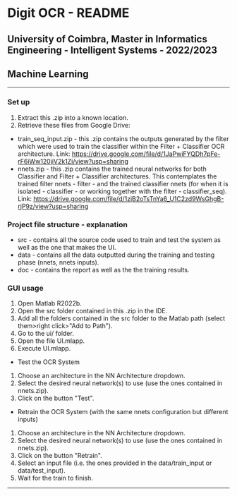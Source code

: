 # Digit OCR - README
## University of Coimbra, Master in Informatics Engineering - Intelligent Systems - 2022/2023
## Machine Learning

--------------------------------------------------

### Set up
1. Extract this .zip into a known location.
2. Retrieve these files from Google Drive:
  - train_seq_input.zip - this .zip contains the outputs generated by the filter
 which were used to train the classifier within the Filter + Classifier OCR architecture. 
Link:
  https://drive.google.com/file/d/1JaPwiFYQDh7pFe-rF6iWw120jiV2k1Zi/view?usp=sharing
  - nnets.zip - this .zip contains the trained neural networks for both Classifier and Filter + Classifier architectures.
This contemplates the trained filter nnets - filter - and the trained classifier nnets (for when it is isolated - classifier - or working
together with the filter - classifier_seq).
Link: https://drive.google.com/file/d/1zjB2oTsTnYa6_U1C2zd9WsGhgB-rjP9z/view?usp=sharing

### Project file structure - explanation
- src - contains all the source code used to train and test the system as well as the one that makes the UI.
- data - contains all the data outputted during the training and testing phase (nnets, nnets inputs).
- doc - contains the report as well as the the training results.

### GUI usage
1. Open Matlab R2022b.
2. Open the src folder contained in this .zip in the IDE.
3. Add all the folders contained in the src folder to the Matlab path (select them>right click>"Add to Path").
4. Go to the ui/ folder.
5. Open the file UI.mlapp.
6. Execute UI.mlapp.

- Test the OCR System
1. Choose an architecture in the NN Architecture dropdown.
2. Select the desired neural network(s) to use (use the ones contained in nnets.zip).
3. Click on the button "Test".

- Retrain the OCR System (with the same nnets configuration but different inputs)
1. Choose an architecture in the NN Architecture dropdown.
2. Select the desired neural network(s) to use (use the ones contained in nnets.zip).
3. Click on the button "Retrain".
4. Select an input file (i.e. the ones provided in the data/train_input or data/test_input).
5. Wait for the train to finish.


--------------------

 